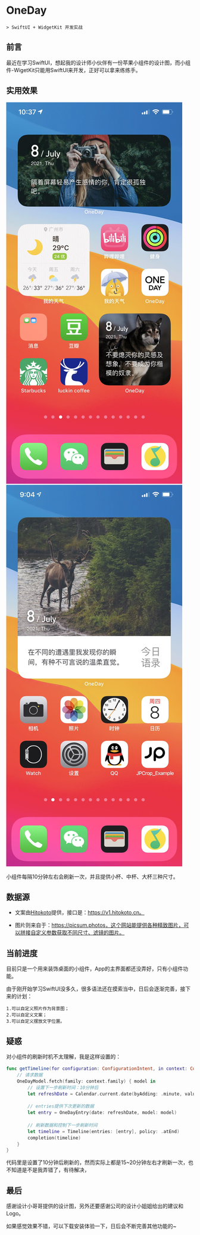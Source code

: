 # OneDay

    > SwiftUI + WidgetKit 开发实战

## 前言

最近在学习SwiftUI，想起我的设计师小伙伴有一份苹果小组件的设计图，而小组件-WigetKit只能用SwiftUI来开发，正好可以拿来练练手。

## 实用效果

![medium_small_example](https://github.com/Rogue24/JPCover/raw/master/OneDay/medium_small_example.jpg)
![large_example](https://github.com/Rogue24/JPCover/raw/master/OneDay/large_example.jpg)

小组件每隔10分钟左右会刷新一次，并且提供小杯、中杯、大杯三种尺寸。

## 数据源

- 文案由[Hitokoto]( https://hitokoto.cn)提供，接口是：https://v1.hitokoto.cn。

- 图片则来自于：https://picsum.photos，这个网站能提供各种精致图片，可以拼接自定义参数获取不同尺寸、滤镜的图片。

## 当前进度

目前只是一个用来装饰桌面的小组件，App的主界面都还没弄好，只有小组件功能。

由于刚开始学习SwiftUI没多久，很多语法还在摸索当中，日后会逐渐完善，接下来的计划：

    1.可以自定义照片作为背景图；
    2.可以自定义文案；
    3.可以自定义摆放文字位置。
    
## 疑惑

对小组件的刷新时机不太理解，我是这样设置的：
```swift
func getTimeline(for configuration: ConfigurationIntent, in context: Context, completion: @escaping (Timeline<Entry>) -> ()) {
    // 请求数据
    OneDayModel.fetch(family: context.family) { model in
        // 设置下一步刷新时间：10分钟后
        let refreshDate = Calendar.current.date(byAdding: .minute, value: 10, to: Date())!
        
        // entries提供下次更新的数据
        let entry = OneDayEntry(date: refreshDate, model: model)
        
        // 刷新数据和控制下一步刷新时间
        let timeline = Timeline(entries: [entry], policy: .atEnd)
        completion(timeline)
    }
}
```
代码里是设置了10分钟后刷新的，然而实际上都是15~20分钟左右才刷新一次，也不知道是不是我弄错了，有待解决，

## 最后

感谢设计小哥哥提供的设计图，另外还要感谢公司的设计小姐姐给出的建议和Logo。

如果感觉效果不错，可以下载安装体验一下，日后会不断完善其他功能的~
